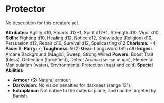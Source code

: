 # Protector

No description for this creature yet.

**Attributes:** Agility d10, Smarts d12+1, Spirit d12+1, Strength d10,
Vigor d10
**Skills:** Fighting d10, Healing d12, Notice d12, Knowledge (Religion)
d10, Persuasion d12, Repair d10, Survival d12, Spellcasting d12
**Charisma:** +4; **Pace:** 8; **Parry:** 7; **Toughness:** 9 (2)
**Gear:** Longsword (Str+d8)
**Edges:** Arcane Background (Magic), Sweep, Strong Willed
**Powers:** Boost Trait (bless), Deflection (forcefield), Detect Arcana
(sense magic), Elemental Manipulation (water), Environmental Protection
(heat and cold)
**Special Abilities**

- **Armour +2:** Natural armour.
- **Darkvision:** No vision penalties for darkness (range 12").
- **Extraplanar:** Not native to the material plane, and can be targeted
by Banish.
